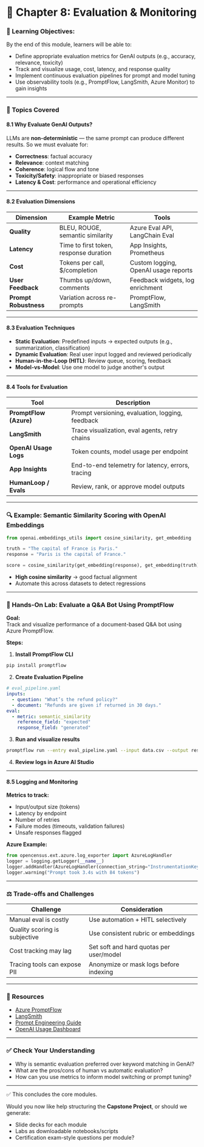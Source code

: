 # 🧩 **Chapter 8: Evaluation & Monitoring**

### 🎯 Learning Objectives:
By the end of this module, learners will be able to:
- Define appropriate evaluation metrics for GenAI outputs (e.g., accuracy, relevance, toxicity)
- Track and visualize usage, cost, latency, and response quality
- Implement continuous evaluation pipelines for prompt and model tuning
- Use observability tools (e.g., PromptFlow, LangSmith, Azure Monitor) to gain insights

---

### 📌 Topics Covered

#### 8.1 Why Evaluate GenAI Outputs?

LLMs are **non-deterministic** — the same prompt can produce different results. So we must evaluate for:
- **Correctness**: factual accuracy
- **Relevance**: context matching
- **Coherence**: logical flow and tone
- **Toxicity/Safety**: inappropriate or biased responses
- **Latency & Cost**: performance and operational efficiency

---

#### 8.2 Evaluation Dimensions

| Dimension         | Example Metric             | Tools                         |
|------------------|----------------------------|-------------------------------|
| **Quality**       | BLEU, ROUGE, semantic similarity | Azure Eval API, LangChain Eval |
| **Latency**       | Time to first token, response duration | App Insights, Prometheus     |
| **Cost**          | Tokens per call, $/completion       | Custom logging, OpenAI usage reports |
| **User Feedback** | Thumbs up/down, comments    | Feedback widgets, log enrichment |
| **Prompt Robustness** | Variation across re-prompts  | PromptFlow, LangSmith         |

---

#### 8.3 Evaluation Techniques

- **Static Evaluation**: Predefined inputs → expected outputs (e.g., summarization, classification)
- **Dynamic Evaluation**: Real user input logged and reviewed periodically
- **Human-in-the-Loop (HITL)**: Review queue, scoring, feedback
- **Model-vs-Model**: Use one model to judge another's output

---

#### 8.4 Tools for Evaluation

| Tool              | Description                                      |
|------------------|--------------------------------------------------|
| **PromptFlow (Azure)** | Prompt versioning, evaluation, logging, feedback |
| **LangSmith**     | Trace visualization, eval agents, retry chains  |
| **OpenAI Usage Logs** | Token counts, model usage per endpoint      |
| **App Insights**  | End-to-end telemetry for latency, errors, tracing |
| **HumanLoop / Evals** | Review, rank, or approve model outputs       |

---

### 🔍 Example: Semantic Similarity Scoring with OpenAI Embeddings

```python
from openai.embeddings_utils import cosine_similarity, get_embedding

truth = "The capital of France is Paris."
response = "Paris is the capital of France."

score = cosine_similarity(get_embedding(response), get_embedding(truth))
```

- **High cosine similarity** → good factual alignment
- Automate this across datasets to detect regressions

---

### 🧪 Hands-On Lab: Evaluate a Q&A Bot Using PromptFlow

**Goal:**  
Track and visualize performance of a document-based Q&A bot using Azure PromptFlow.

**Steps:**

1. **Install PromptFlow CLI**
```bash
pip install promptflow
```

2. **Create Evaluation Pipeline**
```yaml
# eval_pipeline.yaml
inputs:
  - question: "What’s the refund policy?"
  - document: "Refunds are given if returned in 30 days."
eval:
  - metric: semantic_similarity
    reference_field: "expected"
    response_field: "generated"
```

3. **Run and visualize results**
```bash
promptflow run --entry eval_pipeline.yaml --input data.csv --output results.json
```

4. **Review logs in Azure AI Studio**

---

#### 8.5 Logging and Monitoring

**Metrics to track:**
- Input/output size (tokens)
- Latency by endpoint
- Number of retries
- Failure modes (timeouts, validation failures)
- Unsafe responses flagged

**Azure Example:**
```python
from opencensus.ext.azure.log_exporter import AzureLogHandler
logger = logging.getLogger(__name__)
logger.addHandler(AzureLogHandler(connection_string="InstrumentationKey=..."))
logger.warning("Prompt took 3.4s with 84 tokens")
```

---

### ⚖️ Trade-offs and Challenges

| Challenge           | Consideration |
|---------------------|---------------|
| Manual eval is costly | Use automation + HITL selectively |
| Quality scoring is subjective | Use consistent rubric or embeddings |
| Cost tracking may lag | Set soft and hard quotas per user/model |
| Tracing tools can expose PII | Anonymize or mask logs before indexing |

---

### 📘 Resources

- [Azure PromptFlow](https://learn.microsoft.com/en-us/azure/machine-learning/prompt-flow/overview)
- [LangSmith](https://smith.langchain.com/)
- [Prompt Engineering Guide](https://github.com/dair-ai/Prompt-Engineering-Guide)
- [OpenAI Usage Dashboard](https://platform.openai.com/account/usage)

---

### ✅ Check Your Understanding

- Why is semantic evaluation preferred over keyword matching in GenAI?
- What are the pros/cons of human vs automatic evaluation?
- How can you use metrics to inform model switching or prompt tuning?

---

✅ This concludes the core modules.

Would you now like help structuring the **Capstone Project**, or should we generate:
- Slide decks for each module
- Labs as downloadable notebooks/scripts
- Certification exam-style questions per module?